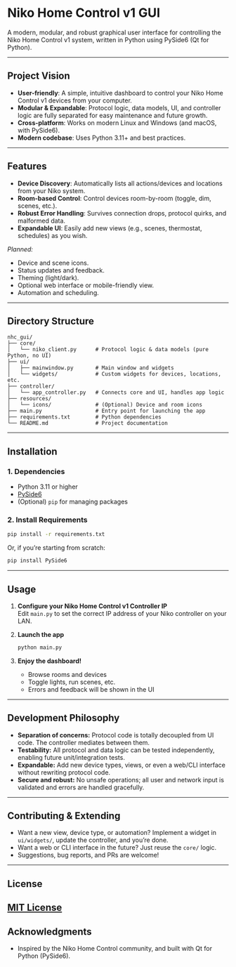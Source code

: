 # Niko Home Control v1 GUI

A modern, modular, and robust graphical user interface for controlling the Niko Home Control v1 system, written in Python using PySide6 (Qt for Python).

---

## **Project Vision**

- **User-friendly**: A simple, intuitive dashboard to control your Niko Home Control v1 devices from your computer.
- **Modular & Expandable**: Protocol logic, data models, UI, and controller logic are fully separated for easy maintenance and future growth.
- **Cross-platform**: Works on modern Linux and Windows (and macOS, with PySide6).
- **Modern codebase**: Uses Python 3.11+ and best practices.

---

## **Features**

- **Device Discovery**: Automatically lists all actions/devices and locations from your Niko system.
- **Room-based Control**: Control devices room-by-room (toggle, dim, scenes, etc.).
- **Robust Error Handling**: Survives connection drops, protocol quirks, and malformed data.
- **Expandable UI**: Easily add new views (e.g., scenes, thermostat, schedules) as you wish.

*Planned:*
- Device and scene icons.
- Status updates and feedback.
- Theming (light/dark).
- Optional web interface or mobile-friendly view.
- Automation and scheduling.

---

## **Directory Structure**

```
nhc_gui/
├── core/
│   └── niko_client.py      # Protocol logic & data models (pure Python, no UI)
├── ui/
│   ├── mainwindow.py       # Main window and widgets
│   └── widgets/            # Custom widgets for devices, locations, etc.
├── controller/
│   └── app_controller.py   # Connects core and UI, handles app logic
├── resources/
│   └── icons/              # (Optional) Device and room icons
├── main.py                 # Entry point for launching the app
├── requirements.txt        # Python dependencies
└── README.md               # Project documentation
```

---

## **Installation**

### **1. Dependencies**

- Python 3.11 or higher
- [PySide6](https://pypi.org/project/PySide6/)
- (Optional) `pip` for managing packages

### **2. Install Requirements**

```bash
pip install -r requirements.txt
```
Or, if you’re starting from scratch:
```bash
pip install PySide6
```

---

## **Usage**

1. **Configure your Niko Home Control v1 Controller IP**  
   Edit `main.py` to set the correct IP address of your Niko controller on your LAN.

2. **Launch the app**
   ```bash
   python main.py
   ```

3. **Enjoy the dashboard!**  
   - Browse rooms and devices
   - Toggle lights, run scenes, etc.
   - Errors and feedback will be shown in the UI

---

## **Development Philosophy**

- **Separation of concerns:** Protocol code is totally decoupled from UI code. The controller mediates between them.
- **Testability:** All protocol and data logic can be tested independently, enabling future unit/integration tests.
- **Expandable:** Add new device types, views, or even a web/CLI interface without rewriting protocol code.
- **Secure and robust:** No unsafe operations; all user and network input is validated and errors are handled gracefully.

---

## **Contributing & Extending**

- Want a new view, device type, or automation? Implement a widget in `ui/widgets/`, update the controller, and you’re done.
- Want a web or CLI interface in the future? Just reuse the `core/` logic.
- Suggestions, bug reports, and PRs are welcome!

---

## **License**

[MIT License](LICENSE)
---

## **Acknowledgments**

- Inspired by the Niko Home Control community, and built with Qt for Python (PySide6).
